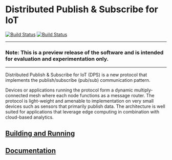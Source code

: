 # Distributed Publish & Subscribe for IoT

[![Build Status](https://travis-ci.org/malsbat/dps-for-iot.svg?branch=master)](https://travis-ci.org/malsbat/dps-for-iot)
[![Build Status](https://ci.appveyor.com/api/projects/status/github/malsbat/dps-for-iot?svg=true)](https://ci.appveyor.com/project/malsbat/dps-for-iot)

***

### Note: This is a preview release of the software and is intended for evaluation and experimentation only.

***

Distributed Publish & Subscribe for IoT (DPS) is a new protocol that
implements the publish/subscribe (pub/sub) communication pattern.

Devices or applications running the protocol form a dynamic
multiply-connected mesh where each node functions as a message
router. The protocol is light-weight and amenable to implementation on
very small devices such as sensors that primarily publish data. The
architecture is well suited for applications that leverage edge
computing in combination with cloud-based analytics.

## [Building and Running](https://intel.github.io/dps-for-iot/building-and-running.html)

## [Documentation](https://intel.github.io/dps-for-iot)

